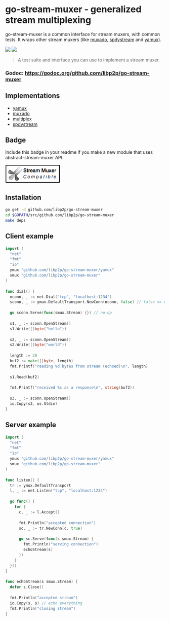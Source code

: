 # go-stream-muxer - generalized stream multiplexing


go-stream-muxer is a common interface for stream muxers, with common tests. It wraps other stream muxers (like [muxado](https://github.com/inconshreveable/muxado), [spdystream](https://github.com/docker/spdystream) and [yamux](https://github.com/hashicorp/yamux)).

[![](https://img.shields.io/badge/made%20by-Protocol%20Labs-blue.svg?style=flat-square)](http://ipn.io) [![](https://img.shields.io/badge/freenode-%23ipfs-blue.svg?style=flat-square)](http://webchat.freenode.net/?channels=%23ipfs)

> A test suite and interface you can use to implement a stream muxer.

### Godoc: https://godoc.org/github.com/libp2p/go-stream-muxer

## Implementations

* [yamux](https://github.com/whyrusleeping/go-smux-yamux)
* [muxado](https://github.com/whyrusleeping/go-smux-muxado)
* [multiplex](https://github.com/whyrusleeping/go-smux-multiplex)
* [spdystream](https://github.com/whyrusleeping/go-smux-spdystream)

## Badge

Include this badge in your readme if you make a new module that uses abstract-stream-muxer API.

![](img/badge.png)

## Installation

```sh
go get -d github.com/libp2p/go-stream-muxer
cd $GOPATH/src/github.com/libp2p/go-stream-muxer
make deps
```

## Client example

```go
import (
  "net"
  "fmt"
  "io"
  ymux "github.com/libp2p/go-stream-muxer/yamux"
  smux "github.com/libp2p/go-stream-muxer"
)

func dial() {
  nconn, _ := net.Dial("tcp", "localhost:1234")
  sconn, _ := ymux.DefaultTransport.NewConn(nconn, false) // false == client

  go sconn.Serve(func(smux.Stream) {}) // no-op

  s1, _ := sconn.OpenStream()
  s1.Write([]byte("hello"))

  s2, _ := sconn.OpenStream()
  s2.Write([]byte("world"))

  length := 20
  buf2 := make([]byte, length)
  fmt.Printf("reading %d bytes from stream (echoed)\n", length)

  s1.Read(buf2)

  fmt.Printf("received %s as a response\n", string(buf2))

  s3, _ := sconn.OpenStream()
  io.Copy(s3, os.Stdin)
}
```

## Server example

```go
import (
  "net"
  "fmt"
  "io"
  ymux "github.com/libp2p/go-stream-muxer/yamux"
  smux "github.com/libp2p/go-stream-muxer"
)

func listen() {
  tr := ymux.DefaultTransport
  l, _ := net.Listen("tcp", "localhost:1234")

  go func() {
    for {
      c, _ := l.Accept()

      fmt.Println("accepted connection")
      sc, _ := tr.NewConn(c, true)

      go sc.Serve(func(s smux.Stream) {
        fmt.Println("serving connection")
        echoStream(s)
      })
    }
  }()
}

func echoStream(s smux.Stream) {
  defer s.Close()

  fmt.Println("accepted stream")
  io.Copy(s, s) // echo everything
  fmt.Println("closing stream")
}
```
